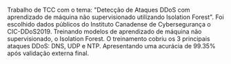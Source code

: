 Trabalho de TCC com o tema: "Detecção de Ataques DDoS com aprendizado de máquina não supervisionado utilizando Isolation Forest". 
Foi escolhido dados públicos do Instituto Canadense de Cybersegurança o CIC-DDoS2019. Treinando modelos de aprendizado de máquina não supervisionado, o Isolation Forest.
O treinamento cobriu os 3 principais ataques DDoS: DNS, UDP e NTP. Apresentando uma acurácia de 99.35% após validação externa final.
